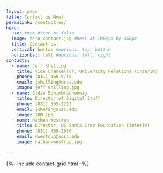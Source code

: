 ```yaml
---
layout: page
title: Contact us Now!
permalink: /contact-us/
hero:
  use: true #true or false
  image: hero-contact.jpg #best at 1000px by 450px
  title: Contact us!
  vertical: bottom #options: top, bottom
  horizontal: left #options: left, right
contacts:
  - name: Jeff Shilling
    title: Vice Chancellor, University Relations (interim)
    phone: (831) 459-5718
    email: jshilling@ucsc.edu
    image: jeff-shilling.jpg
  - name: Eldin Schimblephennig
    title: Director of Digital Stuff
    phone: (831) 555-1212
    email: jchafin@ucsc.edu
    image: 200.jpg
  - name: Nathan Westrup
    title: Director, UC Santa Cruz Foundation (interim)
    phone: (831) 459-1086
    email: nwestrup@ucsc.edu
    image: nathan-westrup.jpg

---
```

{%- include contact-grid.html -%}
